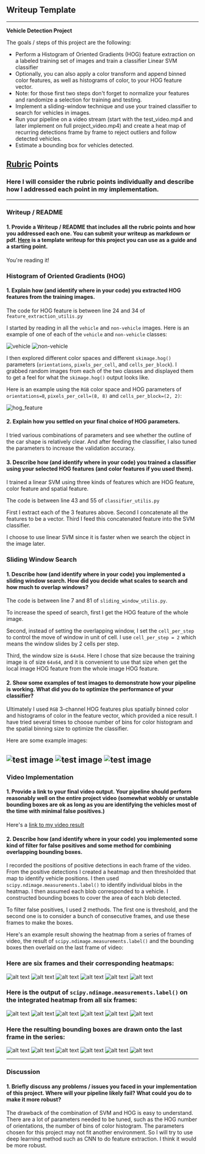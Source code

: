## Writeup Template
---

**Vehicle Detection Project**

The goals / steps of this project are the following:

* Perform a Histogram of Oriented Gradients (HOG) feature extraction on a labeled training set of images and train a classifier Linear SVM classifier
* Optionally, you can also apply a color transform and append binned color features, as well as histograms of color, to your HOG feature vector. 
* Note: for those first two steps don't forget to normalize your features and randomize a selection for training and testing.
* Implement a sliding-window technique and use your trained classifier to search for vehicles in images.
* Run your pipeline on a video stream (start with the test_video.mp4 and later implement on full project_video.mp4) and create a heat map of recurring detections frame by frame to reject outliers and follow detected vehicles.
* Estimate a bounding box for vehicles detected.

[//]: # (Image References)
[image1]: ./examples/car_not_car.png
[image2]: ./examples/HOG_example.jpg
[image3]: ./examples/sliding_windows.jpg
[image4]: ./examples/sliding_window.jpg
[image5]: ./examples/bboxes_and_heat.png
[image6]: ./examples/labels_map.png
[image7]: ./examples/output_bboxes.png
[video1]: ./project_video.mp4

## [Rubric](https://review.udacity.com/#!/rubrics/513/view) Points
### Here I will consider the rubric points individually and describe how I addressed each point in my implementation.  

---
### Writeup / README

#### 1. Provide a Writeup / README that includes all the rubric points and how you addressed each one.  You can submit your writeup as markdown or pdf.  [Here](https://github.com/udacity/CarND-Vehicle-Detection/blob/master/writeup_template.md) is a template writeup for this project you can use as a guide and a starting point.  

You're reading it!

### Histogram of Oriented Gradients (HOG)

#### 1. Explain how (and identify where in your code) you extracted HOG features from the training images.

The code for HOG feature is between line 24 and 34 of `feature_extraction_utilis.py`   

I started by reading in all the `vehicle` and `non-vehicle` images.  Here is an example of one of each of the `vehicle` and `non-vehicle` classes:

![vehicle](https://github.com/LiyuanLacfo/SelfDrivingCarProject/blob/master/P5_Vehicle_Detection/example_images/vehicle.jpg)
![non-vehicle](https://github.com/LiyuanLacfo/SelfDrivingCarProject/blob/master/P5_Vehicle_Detection/example_images/non-vehicle.jpg)

I then explored different color spaces and different `skimage.hog()` parameters (`orientations`, `pixels_per_cell`, and `cells_per_block`).  I grabbed random images from each of the two classes and displayed them to get a feel for what the `skimage.hog()` output looks like.

Here is an example using the `RGB` color space and HOG parameters of `orientations=8`, `pixels_per_cell=(8, 8)` and `cells_per_block=(2, 2)`:


![hog_feature](https://github.com/LiyuanLacfo/SelfDrivingCarProject/blob/master/P5_Vehicle_Detection/example_images/hog_feature.jpg)

#### 2. Explain how you settled on your final choice of HOG parameters.

I tried various combinations of parameters and see whether the outline of the car shape is relatively clear. And after feeding the classifier, I also tuned the parameters to increase the validation accuracy.

#### 3. Describe how (and identify where in your code) you trained a classifier using your selected HOG features (and color features if you used them).

I trained a linear SVM using three kinds of features which are HOG feature, color feature and spatial feature.

The code is between line 43 and 55 of `classifier_utilis.py`

First I extract each of the 3 features above. Second I concatenate all the features to be a vector. Third I feed this concatenated feature into the SVM classifier. 

I choose to use linear SVM since it is faster when we search the object in the image later.

### Sliding Window Search

#### 1. Describe how (and identify where in your code) you implemented a sliding window search.  How did you decide what scales to search and how much to overlap windows?

The code is between line 7 and 81 of `sliding_window_utilis.py`. 

To increase the speed of search, first I get the HOG feature of the whole image. 

Second, instead of setting the overlapping window, I set the `cell_per_step` to control the move of window in unit of cell. I use `cell_per_step = 2` which means the window slides by 2 cells per step. 

Third, the window size is `64x64`. Here I chose that size because the training image is of size `64x64`, and it is convenient to use that size when get the local image HOG feature from the whole image HOG feature.


#### 2. Show some examples of test images to demonstrate how your pipeline is working.  What did you do to optimize the performance of your classifier?

Ultimately I used `RGB` 3-channel HOG features plus spatially binned color and histograms of color in the feature vector, which provided a nice result.  I have tried several times to choose number of bins for color histogram and the spatial binning size to optimize the classifier.

Here are some example images:

![test image](https://github.com/LiyuanLacfo/SelfDrivingCarProject/blob/master/P5_Vehicle_Detection/example_images/test1.jpg)
![test image](https://github.com/LiyuanLacfo/SelfDrivingCarProject/blob/master/P5_Vehicle_Detection/example_images/test2.jpg)
![test image](https://github.com/LiyuanLacfo/SelfDrivingCarProject/blob/master/P5_Vehicle_Detection/example_images/test3.jpg)
---

### Video Implementation

#### 1. Provide a link to your final video output.  Your pipeline should perform reasonably well on the entire project video (somewhat wobbly or unstable bounding boxes are ok as long as you are identifying the vehicles most of the time with minimal false positives.)
Here's a [link to my video result](https://youtu.be/iB_L-Z0It6c)


#### 2. Describe how (and identify where in your code) you implemented some kind of filter for false positives and some method for combining overlapping bounding boxes.

I recorded the positions of positive detections in each frame of the video.  From the positive detections I created a heatmap and then thresholded that map to identify vehicle positions.  I then used `scipy.ndimage.measurements.label()` to identify individual blobs in the heatmap.  I then assumed each blob corresponded to a vehicle.  I constructed bounding boxes to cover the area of each blob detected. 

To filter false positives, I used 2 methods. The first one is threshold, and the second one is to consider a bunch of consecutive frames, and use these frames to make the boxes. 

Here's an example result showing the heatmap from a series of frames of video, the result of `scipy.ndimage.measurements.label()` and the bounding boxes then overlaid on the last frame of video:



### Here are six frames and their corresponding heatmaps:

![alt text](https://github.com/LiyuanLacfo/SelfDrivingCarProject/blob/master/P5_Vehicle_Detection/example_images/heatmap_frame20.jpeg)
![alt text](https://github.com/LiyuanLacfo/SelfDrivingCarProject/blob/master/P5_Vehicle_Detection/example_images/heatmap_frame21.jpeg)
![alt text](https://github.com/LiyuanLacfo/SelfDrivingCarProject/blob/master/P5_Vehicle_Detection/example_images/heatmap_frame37.jpeg)
![alt text](https://github.com/LiyuanLacfo/SelfDrivingCarProject/blob/master/P5_Vehicle_Detection/example_images/heatmap_frame38.jpeg)
![alt text](https://github.com/LiyuanLacfo/SelfDrivingCarProject/blob/master/P5_Vehicle_Detection/example_images/heatmap_frame39.jpeg)
![alt text](https://github.com/LiyuanLacfo/SelfDrivingCarProject/blob/master/P5_Vehicle_Detection/example_images/heatmap_frame40.jpeg)

### Here is the output of `scipy.ndimage.measurements.label()` on the integrated heatmap from all six frames:
![alt text](https://github.com/LiyuanLacfo/SelfDrivingCarProject/blob/master/P5_Vehicle_Detection/example_images/labeled_array_frame20.jpeg)
![alt text](https://github.com/LiyuanLacfo/SelfDrivingCarProject/blob/master/P5_Vehicle_Detection/example_images/labeled_array_frame21.jpeg)
![alt text](https://github.com/LiyuanLacfo/SelfDrivingCarProject/blob/master/P5_Vehicle_Detection/example_images/labeled_array_frame37.jpeg)
![alt text](https://github.com/LiyuanLacfo/SelfDrivingCarProject/blob/master/P5_Vehicle_Detection/example_images/labeled_array_frame38.jpeg)
![alt text](https://github.com/LiyuanLacfo/SelfDrivingCarProject/blob/master/P5_Vehicle_Detection/example_images/labeled_array_frame39.jpeg)
![alt text](https://github.com/LiyuanLacfo/SelfDrivingCarProject/blob/master/P5_Vehicle_Detection/example_images/labeled_array_frame40.jpeg)

### Here the resulting bounding boxes are drawn onto the last frame in the series:
![alt text](https://github.com/LiyuanLacfo/SelfDrivingCarProject/blob/master/P5_Vehicle_Detection/example_images/draw_img_frame20.jpeg)
![alt text](https://github.com/LiyuanLacfo/SelfDrivingCarProject/blob/master/P5_Vehicle_Detection/example_images/draw_img_frame21.jpeg)
![alt text](https://github.com/LiyuanLacfo/SelfDrivingCarProject/blob/master/P5_Vehicle_Detection/example_images/draw_img_frame37.jpeg)
![alt text](https://github.com/LiyuanLacfo/SelfDrivingCarProject/blob/master/P5_Vehicle_Detection/example_images/draw_img_frame38.jpeg)
![alt text](https://github.com/LiyuanLacfo/SelfDrivingCarProject/blob/master/P5_Vehicle_Detection/example_images/draw_img_frame39.jpeg)
![alt text](https://github.com/LiyuanLacfo/SelfDrivingCarProject/blob/master/P5_Vehicle_Detection/example_images/draw_img_frame40.jpeg)



---

### Discussion

#### 1. Briefly discuss any problems / issues you faced in your implementation of this project.  Where will your pipeline likely fail?  What could you do to make it more robust?

The drawback of the combination of SVM and HOG is easy to understand. There are a lot of parameters needed to be tuned, such as the HOG number of orientations, the number of bins of color histogram. The parameters chosen for this project may not fit another environment. So I will try to use deep learning method such as CNN to do feature extraction. I think it would be more robust.


